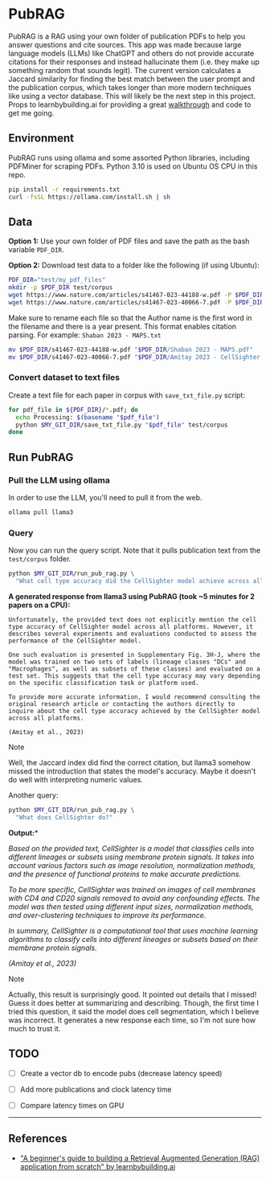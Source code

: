 # PubRAG

PubRAG is a RAG using your own folder of publication PDFs to help you answer questions and cite sources. This app was made because large language models (LLMs) like ChatGPT and others do not provide accurate citations for their responses and instead hallucinate them (i.e. they make up something random that sounds legit). The current version calculates a Jaccard similarity for finding the best match between the user prompt and the publication corpus, which takes longer than more modern techniques like using a vector database. This will likely be the next step in this project. Props to learnbybuilding.ai for providing a great [walkthrough](https://learnbybuilding.ai/tutorials/rag-from-scratch) and code to get me going. 


## Environment

PubRAG runs using ollama and some assorted Python libraries, including PDFMiner for scraping PDFs. Python 3.10 is used on Ubuntu OS CPU in this repo. 

```sh
pip install -r requirements.txt
curl -fsSL https://ollama.com/install.sh | sh
```

## Data

**Option 1:** Use your own folder of PDF files and save the path as the bash variable `PDF_DIR`.

**Option 2:** Download test data to a folder like the following (if using Ubuntu):

```sh
PDF_DIR="test/my_pdf_files"
mkdir -p $PDF_DIR test/corpus
wget https://www.nature.com/articles/s41467-023-44188-w.pdf -P $PDF_DIR
wget https://www.nature.com/articles/s41467-023-40066-7.pdf -P $PDF_DIR
```

Make sure to rename each file so that the Author name is the first word in the filename and there is a year present. This format enables citation parsing. For example: `Shaban 2023 - MAPS.txt`

```sh
mv $PDF_DIR/s41467-023-44188-w.pdf "$PDF_DIR/Shaban 2023 - MAPS.pdf"
mv $PDF_DIR/s41467-023-40066-7.pdf "$PDF_DIR/Amitay 2023 - CellSighter.pdf"
```


### Convert dataset to text files

Create a text file for each paper in corpus with `save_txt_file.py` script:

```sh
for pdf_file in ${PDF_DIR}/*.pdf; do
  echo Processing: $(basename "$pdf_file")
  python $MY_GIT_DIR/save_txt_file.py "$pdf_file" test/corpus
done
```


## Run PubRAG

### Pull the LLM using ollama

In order to use the LLM, you'll need to pull it from the web. 

```sh
ollama pull llama3
```

### Query

Now you can run the query script. Note that it pulls publication text from the `test/corpus` folder. 

```sh
python $MY_GIT_DIR/run_pub_rag.py \
  "What cell type accuracy did the CellSighter model achieve across all platforms?"
```


**A generated response from llama3 using PubRAG (took ~5 minutes for 2 papers on a CPU):**

    Unfortunately, the provided text does not explicitly mention the cell type accuracy of CellSighter model across all platforms. However, it describes several experiments and evaluations conducted to assess the performance of the CellSighter model.

    One such evaluation is presented in Supplementary Fig. 3H-J, where the model was trained on two sets of labels (lineage classes "DCs" and "Macrophages", as well as subsets of these classes) and evaluated on a test set. This suggests that the cell type accuracy may vary depending on the specific classification task or platform used.

    To provide more accurate information, I would recommend consulting the original research article or contacting the authors directly to inquire about the cell type accuracy achieved by the CellSighter model across all platforms.

    (Amitay et al., 2023)

> [!NOTE]
> Well, the Jaccard index did find the correct citation, but llama3 somehow missed the introduction that states the model's accuracy. Maybe it doesn't do well with interpreting numeric values.


Another query:

```sh
python $MY_GIT_DIR/run_pub_rag.py \
  "What does CellSighter do?"
```

**Output:***

*Based on the provided text, CellSighter is a model that classifies cells into different lineages or subsets using membrane protein signals. It takes into account various factors such as image resolution, normalization methods, and the presence of functional proteins to make accurate predictions.*

*To be more specific, CellSighter was trained on images of cell membranes with CD4 and CD20 signals removed to avoid any confounding effects. The model was then tested using different input sizes, normalization methods, and over-clustering techniques to improve its performance.*

*In summary, CellSighter is a computational tool that uses machine learning algorithms to classify cells into different lineages or subsets based on their membrane protein signals.*

*(Amitay et al., 2023)*


> [!NOTE]
> Actually, this result is surprisingly good. It pointed out details that I missed! Guess it does better at summarizing and describing. Though, the first time I tried this question, it said the model does cell segmentation, which I believe was incorrect. It generates a new response each time, so I'm not sure how much to trust it.



## TODO

- [ ] Create a vector db to encode pubs (decrease latency speed)
- [ ] Add more publications and clock latency time
- [ ] Compare latency times on GPU


* * *

## References

 - ["A beginner's guide to building a Retrieval Augmented Generation (RAG) application from scratch" by learnbybuilding.ai](https://learnbybuilding.ai/tutorials/rag-from-scratch)

